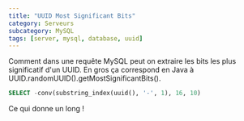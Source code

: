 ```yaml
---
title: "UUID Most Significant Bits"
category: Serveurs
subcategory: MySQL
tags: [server, mysql, database, uuid]
---
```


Comment dans une requête MySQL peut on extraire les bits les plus significatif d'un UUID. En gros ça correspond en Java à UUID.randomUUID().getMostSignificantBits().

``` sql
SELECT -conv(substring_index(uuid(), '-', 1), 16, 10)
```

Ce qui donne un long !